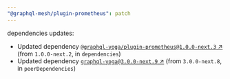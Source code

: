 ```yaml
---
"@graphql-mesh/plugin-prometheus": patch
---
```

dependencies updates:
  - Updated dependency [`@graphql-yoga/plugin-prometheus@1.0.0-next.3` ↗︎](https://www.npmjs.com/package/@graphql-yoga/plugin-prometheus/v/1.0.0) (from `1.0.0-next.2`, in `dependencies`)
  - Updated dependency [`graphql-yoga@3.0.0-next.9` ↗︎](https://www.npmjs.com/package/graphql-yoga/v/3.0.0) (from `3.0.0-next.8`, in `peerDependencies`)
